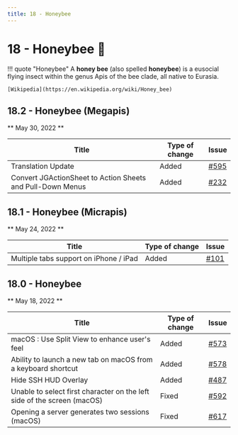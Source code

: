 ```yaml
---
title: 18 - Honeybee
---
```

# 18 - Honeybee 🐝
!!! quote "Honeybee"
    A **honey bee** (also spelled **honeybee**) is a eusocial flying insect within the genus Apis of the bee clade, all native to Eurasia.

    [Wikipedia](https://en.wikipedia.org/wiki/Honey_bee)

## 18.2 - Honeybee (Megapis)
** May 30, 2022 **

| Title | Type of change | Issue |
| --- | --- | --- |
| Translation Update | Added | [#595](https://github.com/isontheline/pro.webssh.net/issues/595) |
| Convert JGActionSheet to Action Sheets and Pull-Down Menus | Added | [#232](https://github.com/isontheline/pro.webssh.net/issues/232) |

## 18.1 - Honeybee (Micrapis)
** May 24, 2022 **

| Title | Type of change | Issue |
| --- | --- | --- |
| Multiple tabs support on iPhone / iPad  | Added | [#101](https://github.com/isontheline/pro.webssh.net/issues/101) |

## 18.0 - Honeybee
** May 18, 2022 **

| Title | Type of change | Issue |
| --- | --- | --- |
| macOS : Use Split View to enhance user's feel | Added | [#573](https://github.com/isontheline/pro.webssh.net/issues/573) |
| Ability to launch a new tab on macOS from a keyboard shortcut | Added | [#578](https://github.com/isontheline/pro.webssh.net/issues/578) |
| Hide SSH HUD Overlay | Added | [#487](https://github.com/isontheline/pro.webssh.net/issues/487) |
| Unable to select first character on the left side of the screen (macOS) | Fixed | [#592](https://github.com/isontheline/pro.webssh.net/issues/592) |
| Opening a server generates two sessions (macOS) | Fixed | [#617](https://github.com/isontheline/pro.webssh.net/issues/617) |